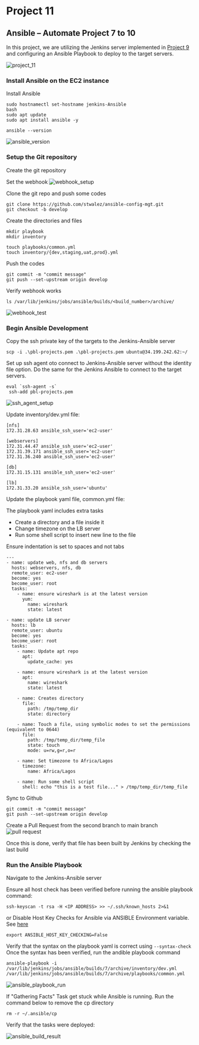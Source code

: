 # Project 11

## Ansible – Automate Project 7 to 10
In this project, we are utilizing the Jenkins server implemented in [Project 9](../project_9_files/project_9.md) and configuring an Ansible Playbook to deploy to the target servers.

![project_11](screenshots/project_11.png)

### Install Ansible on the EC2 instance

Install Ansible
```
sudo hostnamectl set-hostname jenkins-Ansible  
bash                                           
sudo apt update
sudo apt install ansible -y

ansible --version
```
![ansible_version](screenshots/ansible_version.png)

### Setup the Git repository
Create the git repository

Set the webhook
![webhook_setup](screenshots/webhook_setup.png)

Clone the git repo and push some codes
```
git clone https://github.com/stwalez/ansible-config-mgt.git
git checkout -b develop
```


Create the directories and files
```
mkdir playbook
mkdir inventory

touch playbooks/common.yml
touch inventory/{dev,staging,uat,prod}.yml
```

Push the codes 
```
git commit -m "commit message"
git push --set-upstream origin develop

```

Verify webhook works

```
ls /var/lib/jenkins/jobs/ansible/builds/<build_number>/archive/

```
![webhook_test](screenshots/webhook_test.png)


### Begin Ansible Development
Copy the ssh private key of the targets to the Jenkins-Ansible server
```
scp -i .\pbl-projects.pem .\pbl-projects.pem ubuntu@34.199.242.62:~/
```

Set up ssh agent oto connect to Jenkins-Ansible server without the identity file option. 
Do the same for the Jenkins Ansible to connect to the target servers.
```
eval `ssh-agent -s`
 ssh-add pbl-projects.pem
```
![ssh_agent_setup](screenshots/ssh_agent_setup.png)

Update inventory/dev.yml file:

```
[nfs]
172.31.28.63 ansible_ssh_user='ec2-user'

[webservers]
172.31.44.47 ansible_ssh_user='ec2-user'
172.31.39.171 ansible_ssh_user='ec2-user'
172.31.36.240 ansible_ssh_user='ec2-user'

[db]
172.31.15.131 ansible_ssh_user='ec2-user' 

[lb]
172.31.33.20 ansible_ssh_user='ubuntu'
```


Update the playbook yaml file, common.yml file:

The playbook yaml includes extra tasks
- Create a directory and a file inside it
- Change timezone on the LB server
- Run some shell script to insert new line to the file

Ensure indentation is set to spaces and not tabs
```
---
- name: update web, nfs and db servers
  hosts: webservers, nfs, db
  remote_user: ec2-user
  become: yes
  become_user: root
  tasks:
    - name: ensure wireshark is at the latest version
      yum:
        name: wireshark
        state: latest

- name: update LB server
  hosts: lb
  remote_user: ubuntu
  become: yes
  become_user: root
  tasks:
    - name: Update apt repo
      apt:
        update_cache: yes

    - name: ensure wireshark is at the latest version
      apt:
        name: wireshark
        state: latest

    - name: Creates directory
      file:
        path: /tmp/temp_dir
        state: directory

    - name: Touch a file, using symbolic modes to set the permissions (equivalent to 0644)
      file:
        path: /tmp/temp_dir/temp_file
        state: touch
        mode: u=rw,g=r,o=r

    - name: Set timezone to Africa/Lagos
      timezone:
        name: Africa/Lagos

    - name: Run some shell script
      shell: echo "this is a test file..." > /tmp/temp_dir/temp_file
```

Sync to Github
```
git commit -m "commit message"
git push --set-upstream origin develop
```

Create a Pull Request from the second branch to main branch
![pull request](screenshots/pull_request.png)

Once this is done, verify that file has been built by Jenkins by checking the last build

### Run the Ansible Playbook

Navigate to the Jenkins-Ansible server

Ensure all host check has been verified before running the ansible playbook command:

```
ssh-keyscan -t rsa -H <IP ADDRESS> >> ~/.ssh/known_hosts 2>&1
```

or Disable Host Key Checks for Ansible via ANSIBLE Environment variable. See [here](https://stackoverflow.com/questions/46929624/failed-to-connect-to-the-host-via-ssh-host-key-verification-failed-r-n)

```
export ANSIBLE_HOST_KEY_CHECKING=False
```

Verify that the syntax on the playbook yaml is correct using ```--syntax-check```
Once the syntax has been verified, run the andible playbook command

```
ansible-playbook -i /var/lib/jenkins/jobs/ansible/builds/7/archive/inventory/dev.yml /var/lib/jenkins/jobs/ansible/builds/7/archive/playbooks/common.yml 
```
![ansible_playbook_run](screenshots/ansible_playbook_run.png)

If "Gathering Facts" Task get stuck while Ansible is running. Run the command below to remove the cp directory

```
rm -r ~/.ansible/cp
```


Verify that the tasks were deployed:

![ansible_build_result](screenshots/ansible_build_result.png)